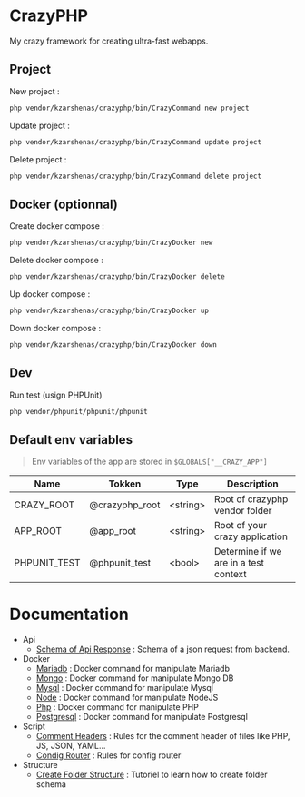 # CrazyPHP

My crazy framework for creating ultra-fast webapps.

## Project

New project :

```sh
php vendor/kzarshenas/crazyphp/bin/CrazyCommand new project
```

Update project :
```sh
php vendor/kzarshenas/crazyphp/bin/CrazyCommand update project
```

Delete project :
```sh
php vendor/kzarshenas/crazyphp/bin/CrazyCommand delete project
```

## Docker (optionnal)

Create docker compose :

```sh
php vendor/kzarshenas/crazyphp/bin/CrazyDocker new
```

Delete docker compose :

```sh
php vendor/kzarshenas/crazyphp/bin/CrazyDocker delete
```

Up docker compose :

```sh
php vendor/kzarshenas/crazyphp/bin/CrazyDocker up
```

Down docker compose :

```sh
php vendor/kzarshenas/crazyphp/bin/CrazyDocker down
```

## Dev

Run test (usign PHPUnit)

```sh
php vendor/phpunit/phpunit/phpunit
```

## Default env variables

> Env variables of the app are stored in `$GLOBALS["__CRAZY_APP"]`

|Name|Tokken|Type|Description|
|-|-|-|-|
|CRAZY_ROOT|@crazyphp_root|\<string>|Root of crazyphp vendor folder|
|APP_ROOT|@app_root|\<string>|Root of your crazy application|
|PHPUNIT_TEST|@phpunit_test|\<bool>|Determine if we are in a test context|

# Documentation

- Api
    - [Schema of Api Response](docs/Api/SchemaApiResponse.md) : Schema of a json request from backend.
- Docker
    - [Mariadb](docs/Docker/Mariadb.md) : Docker command for manipulate Mariadb
    - [Mongo](docs/Docker/Mongo.md) : Docker command for manipulate Mongo DB
    - [Mysql](docs/Docker/Mysql.md) : Docker command for manipulate Mysql
    - [Node](docs/Docker/Node.md) : Docker command for manipulate NodeJS
    - [Php](docs/Docker/Php.md) : Docker command for manipulate PHP
    - [Postgresql](docs/Docker/Postgresql.md) : Docker command for manipulate Postgresql
- Script
    - [Comment Headers](docs/Src/CommentHeaders.md) : Rules for the comment header of files like PHP, JS, JSON, YAML...
    - [Condig Router](docs/Src/ConfigRouter.md) : Rules for config router
- Structure
    - [Create Folder Structure](docs/Structure/CreateFolderStructure.md) : Tutoriel to learn how to create folder schema
